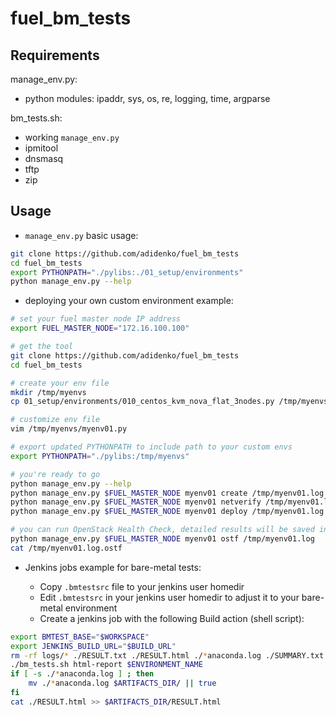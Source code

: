 fuel_bm_tests
=============

Requirements
------------
manage_env.py:
* python modules: ipaddr, sys, os, re, logging, time, argparse

bm_tests.sh:
* working ```manage_env.py```
* ipmitool
* dnsmasq
* tftp
* zip

Usage
-----
* ```manage_env.py``` basic usage:

```bash
git clone https://github.com/adidenko/fuel_bm_tests
cd fuel_bm_tests
export PYTHONPATH="./pylibs:./01_setup/environments"
python manage_env.py --help
```

* deploying your own custom environment example:

```bash
# set your fuel master node IP address
export FUEL_MASTER_NODE="172.16.100.100"

# get the tool
git clone https://github.com/adidenko/fuel_bm_tests
cd fuel_bm_tests

# create your env file
mkdir /tmp/myenvs
cp 01_setup/environments/010_centos_kvm_nova_flat_3nodes.py /tmp/myenvs/myenv01.py

# customize env file
vim /tmp/myenvs/myenv01.py

# export updated PYTHONPATH to include path to your custom envs
export PYTHONPATH="./pylibs:/tmp/myenvs"

# you're ready to go
python manage_env.py --help
python manage_env.py $FUEL_MASTER_NODE myenv01 create /tmp/myenv01.log && \
python manage_env.py $FUEL_MASTER_NODE myenv01 netverify /tmp/myenv01.log && \
python manage_env.py $FUEL_MASTER_NODE myenv01 deploy /tmp/myenv01.log

# you can run OpenStack Health Check, detailed results will be saved in $LOG.ostf
python manage_env.py $FUEL_MASTER_NODE myenv01 ostf /tmp/myenv01.log
cat /tmp/myenv01.log.ostf
```


* Jenkins jobs example for bare-metal tests:

    * Copy ```.bmtestsrc``` file to your jenkins user homedir
    * Edit ```.bmtestsrc``` in your jenkins user homedir to adjust it to your bare-metal environment
    * Create a jenkins job with the following Build action (shell script):

```bash
export BMTEST_BASE="$WORKSPACE"
export JENKINS_BUILD_URL="$BUILD_URL"
rm -rf logs/* ./RESULT.txt ./RESULT.html ./*anaconda.log ./SUMMARY.txt
./bm_tests.sh html-report $ENVIRONMENT_NAME
if [ -s ./*anaconda.log ] ; then
    mv ./*anaconda.log $ARTIFACTS_DIR/ || true
fi
cat ./RESULT.html >> $ARTIFACTS_DIR/RESULT.html
```

